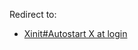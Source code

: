 Redirect to:

*   [Xinit#Autostart X at login](/index.php?title=Xinit&redirect=no#Autostart_X_at_login "Xinit")